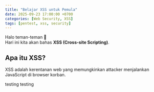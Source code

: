 ```yaml
---
title: "Belajar XSS untuk Pemula"
date: 2025-09-23 17:00:00 +0700
categories: [Web Security, XSS]
tags: [pentest, xss, security]
---
```


Halo teman-teman 👋  
Hari ini kita akan bahas **XSS (Cross-site Scripting)**.  

## Apa itu XSS?
XSS adalah kerentanan web yang memungkinkan attacker menjalankan JavaScript di browser korban.

testing testing

